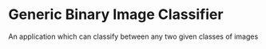 # Generic Binary Image Classifier
An application which can classify between any two given classes of images
